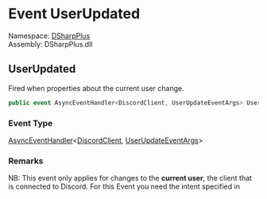 # Event UserUpdated

Namespace: [DSharpPlus](DSharpPlus.md)  
Assembly: DSharpPlus.dll

## <a id="DSharpPlus_DiscordClient_UserUpdated"></a>UserUpdated

Fired when properties about the current user change.

```csharp
public event AsyncEventHandler<DiscordClient, UserUpdateEventArgs> UserUpdated
```

### Event Type

[AsyncEventHandler](DSharpPlus.AsyncEvents.AsyncEventHandler\-2.md)<[DiscordClient](DSharpPlus.DiscordClient.md), [UserUpdateEventArgs](DSharpPlus.EventArgs.UserUpdateEventArgs.md)\>

### Remarks

NB: This event only applies for changes to the <b>current user</b>, the client that is connected to Discord.
For this Event you need the <xref href="DSharpPlus.DiscordIntents.GuildPresences" data-throw-if-not-resolved="false"></xref> intent specified in <xref href="DSharpPlus.DiscordConfiguration.Intents" data-throw-if-not-resolved="false"></xref>

